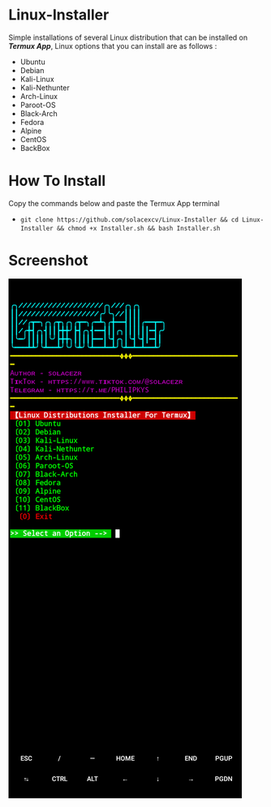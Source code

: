 # Linux-Installer

Simple installations of several Linux distribution that can be installed on ***Termux App***, Linux options that you can install are as follows :

* Ubuntu
* Debian
* Kali-Linux
* Kali-Nethunter
* Arch-Linux
* Paroot-OS
* Black-Arch
* Fedora
* Alpine
* CentOS
* BackBox

# How To Install

Copy the commands below and paste the Termux App terminal

* ```git clone https://github.com/solacexcv/Linux-Installer && cd Linux-Installer && chmod +x Installer.sh && bash Installer.sh```
# Screenshot
![](https://raw.githubusercontent.com/solacexcv/Linux-Installer/main/Screenshot_20231220-055604.png)
